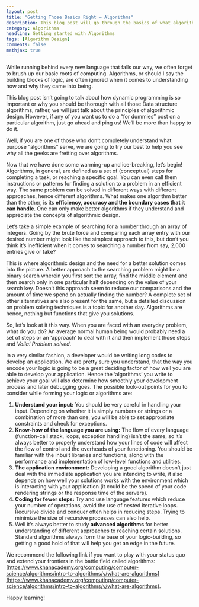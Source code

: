 ```yaml
---
layout: post
title: "Getting Those Basics Right – Algorithms"
description: This blog post will go through the basics of what algorithms are and the hows and whys of algorithm designing.
category: Algorithms
headline: Getting started with Algorithms
tags: [Algorithm Design]
comments: false
mathjax: true
---
```

While running behind every new language that falls our way, we often forget to brush up our basic roots of computing. Algorithms, or should I say the building blocks of logic, are often ignored when it comes to understanding how and why they came into being.

This blog post isn’t going to talk about how dynamic programming is so important or why you should be thorough with all those Data structure algorithms, rather, we will just talk about the principles of algorithmic design. However, if any of you want us to do a “for dummies” post on a particular algorithm, just go ahead and ping us! We’ll be more than happy to do it.

Well, if you are one of those who don’t completely understand what purpose “algorithms” serve, we are going to try our best to help you see why all the geeks are fretting over algorithms.

Now that we have done some warming-up and ice-breaking, let’s begin! Algorithms, in general, are defined as a set of (conceptual) steps for completing a task, or reaching a specific goal. You can even call them instructions or patterns for finding a solution to a problem in an efficient way. The same problem can be solved in different ways with different approaches, hence different algorithms. What makes one algorithm better than the other, is its **efficiency, accuracy and the boundary cases that it can handle**. One can only make better algorithms if they understand and appreciate the concepts of algorithmic design.

Let’s take a simple example of searching for a number through an array of integers. Going by the brute force and comparing each array entry with our desired number might look like the simplest approach to this, but don’t you think it’s inefficient when it comes to searching a number from say, 2,000 entries give or take?

This is where algorithmic design and the need for a better solution comes into the picture. A better approach to the searching problem might be a binary search wherein you first sort the array, find the middle element and then search only in one particular half depending on the value of your search key. Doesn’t this approach seem to reduce our comparisons and the amount of time we spend on actually finding the number? A complete set of other alternatives are also present for the same, but a detailed discussion on problem solving techniques is a topic for another day. Algorithms are hence, nothing but functions that give you solutions.

So, let’s look at it this way. When you are faced with an everyday problem, what do you do? An average normal human being would probably need a set of steps or an ‘approach’ to deal with it and then implement those steps and _Voila! Problem solved_. 

In a very similar fashion, a developer would be writing long codes to develop an application. We are pretty sure you understand, that the way you encode your logic is going to be a great deciding factor of how well you are able to develop your application. Hence the ‘algorithms’ you write to achieve your goal will also determine how smoothly your development process and later debugging goes.
The possible look-out points for you to consider while forming your logic or algorithms are:

1. **Understand your input:** You should be very careful in handling your input. Depending on whether it is simply numbers or strings or a combination of more than one, you will be able to set appropriate constraints and check for exceptions. 
2. **Know-how of the language you are using:** The flow of every language (function-call stack, loops, exception handling) isn’t the same, so it’s always better to properly understand how your lines of code will affect the flow of control and the overheads of your functioning. You should be familiar with the inbuilt libraries and functions, along with the performance and implementation of low-level functions and utilities.
3. **The application environment:** Developing a good algorithm doesn’t just deal with the immediate application you are intending to write, it also depends on how well your solutions works with the environment which is interacting with your application (it could be the speed of your code rendering strings or the response time of the servers).
4. **Coding for fewer steps:** Try and use language features which reduce your number of operations, avoid the use of nested iterative loops. Recursive divide and conquer often helps in reducing steps. Trying to minimize the size of recursive processes can also help.
5. Well it’s always better to study **advanced algorithms** for better understanding of different approaches to reaching certain solutions. Standard algorithms always form the base of your logic-building, so getting a good hold of that will help you get an edge in the future.

We recommend the following link if you want to play with your status quo and extend your frontiers in the battle field called algorithms:
[https://www.khanacademy.org/computing/computer-science/algorithms/intro-to-algorithms/v/what-are-algorithms](https://www.khanacademy.org/computing/computer-science/algorithms/intro-to-algorithms/v/what-are-algorithms).

Happy learning!



